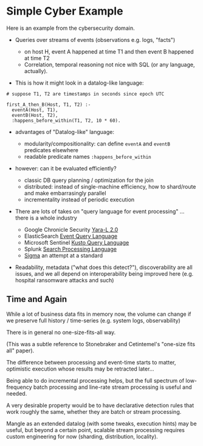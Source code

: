 # Simple Cyber Example

Here is an example from the cybersecurity domain.

- Queries over streams of events (observations e.g. logs, "facts")

	- on host H, event A happened at time T1 and then event B happened at time T2
  - Correlation, temporal reasoning not nice with SQL (or any language, actually). 

- This is how it might look in a datalog-like language:

```
# suppose T1, T2 are timestamps in seconds since epoch UTC

first_A_then_B(Host, T1, T2) :- 
  eventA(Host, T1),
  eventB(Host, T2),
  :happens_before_within(T1, T2, 10 * 60).

```
- advantages of "Datalog-like" language:
  - modularity/compositionality: can define `eventA` and `eventB` predicates elsewhere
  - readable predicate names `:happens_before_within`

- however: can it be evaluated efficiently?
  - classic DB query planning / optimization for the join
  - distributed: instead of single-machine efficiency, how to shard/route and make embarrasingly parallel
  - incrementality instead of periodic execution

- There are lots of takes on "query language for event processing" ... there is a whole industry
  - Google Chronicle Security [Yara-L 2.0](https://cloud.google.com/chronicle/docs/detection/yara-l-2-0-overview)
  - ElasticSearch [Event Query Language](https://www.elastic.co/guide/en/elasticsearch/reference/current/eql-ex-threat-detection.html)
  - Microsoft Sentinel [Kusto Query Language](https://learn.microsoft.com/en-us/azure/sentinel/kusto-overview)
  - Splunk [Search Processing Language](https://docs.splunk.com/Splexicon:SPL)
  - [Sigma](https://github.com/SigmaHQ/sigma) an attempt at a standard

- Readability, metadata ("what does this detect?"), discoverability are all issues, and we all depend on interoperability being improved here (e.g. hospital ransomware attacks and such)

## Time and Again

While a lot of business data fits in memory now, the volume can change if we preserve full history / time-series (e.g. system logs, observability)

There is in general no one-size-fits-all way.

(This was a subtle reference to Stonebraker and Cetintemel's "one-size fits all" paper).

The difference between processing and event-time starts to matter, optimistic execution whose results may be retracted later...

Being able to do incremental processing helps, but the full spectrum of low-frequency batch processing and line-rate stream processing is useful and needed.

A very desirable property would be to have declarative detection rules that work roughly the same, whether they are batch or stream processing.

Mangle as an extended datalog (with some tweaks, execution hints) may be useful, but beyond a certain point, scalable stream processing requires custom engineering for now (sharding, distribution, locality).

<!--

```
# suppose T1, T2 are timestamps in seconds since epoch UTC
first_A_then_B(H1, T1, T2) :- 
  eventA(H, T1),
  eventB(H, T2),
  T1 < T2,
  fn:minus(T2, T1) < 10 * 60.
```

Remarks:
- eventA can be a fact, but it could also be a rule (joining multiple facts) - compositionality
- Arithmetic function (T2 - T1) means we already extended datalog.
- High-level expression of query matters! These rules need to be understandable. Similar application areas: policy languages e.g. authorization, configuration.
- efficient execution matters, too, separate problem.
- at high volume, embarassingly parallel (e.g. distributed Beam programs, sharding)

-->
